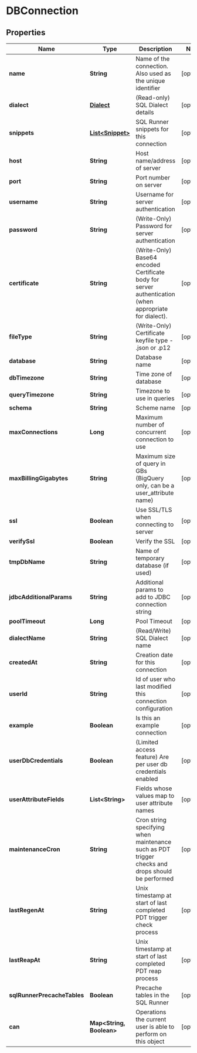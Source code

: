 
# DBConnection

## Properties
Name | Type | Description | Notes
------------ | ------------- | ------------- | -------------
**name** | **String** | Name of the connection. Also used as the unique identifier |  [optional]
**dialect** | [**Dialect**](Dialect.md) | (Read-only) SQL Dialect details |  [optional]
**snippets** | [**List&lt;Snippet&gt;**](Snippet.md) | SQL Runner snippets for this connection |  [optional]
**host** | **String** | Host name/address of server |  [optional]
**port** | **String** | Port number on server |  [optional]
**username** | **String** | Username for server authentication |  [optional]
**password** | **String** | (Write-Only) Password for server authentication |  [optional]
**certificate** | **String** | (Write-Only) Base64 encoded Certificate body for server authentication (when appropriate for dialect). |  [optional]
**fileType** | **String** | (Write-Only) Certificate keyfile type - .json or .p12 |  [optional]
**database** | **String** | Database name |  [optional]
**dbTimezone** | **String** | Time zone of database |  [optional]
**queryTimezone** | **String** | Timezone to use in queries |  [optional]
**schema** | **String** | Scheme name |  [optional]
**maxConnections** | **Long** | Maximum number of concurrent connection to use |  [optional]
**maxBillingGigabytes** | **String** | Maximum size of query in GBs (BigQuery only, can be a user_attribute name) |  [optional]
**ssl** | **Boolean** | Use SSL/TLS when connecting to server |  [optional]
**verifySsl** | **Boolean** | Verify the SSL |  [optional]
**tmpDbName** | **String** | Name of temporary database (if used) |  [optional]
**jdbcAdditionalParams** | **String** | Additional params to add to JDBC connection string |  [optional]
**poolTimeout** | **Long** | Pool Timeout |  [optional]
**dialectName** | **String** | (Read/Write) SQL Dialect name |  [optional]
**createdAt** | **String** | Creation date for this connection |  [optional]
**userId** | **String** | Id of user who last modified this connection configuration |  [optional]
**example** | **Boolean** | Is this an example connection |  [optional]
**userDbCredentials** | **Boolean** | (Limited access feature) Are per user db credentials enabled |  [optional]
**userAttributeFields** | **List&lt;String&gt;** | Fields whose values map to user attribute names |  [optional]
**maintenanceCron** | **String** | Cron string specifying when maintenance such as PDT trigger checks and drops should be performed |  [optional]
**lastRegenAt** | **String** | Unix timestamp at start of last completed PDT trigger check process |  [optional]
**lastReapAt** | **String** | Unix timestamp at start of last completed PDT reap process |  [optional]
**sqlRunnerPrecacheTables** | **Boolean** | Precache tables in the SQL Runner |  [optional]
**can** | **Map&lt;String, Boolean&gt;** | Operations the current user is able to perform on this object |  [optional]



